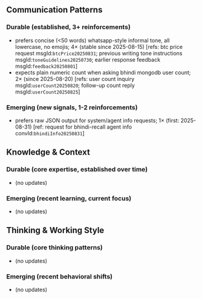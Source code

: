 ## Communication Patterns
### Durable (established, 3+ reinforcements)
- prefers concise (<50 words) whatsapp-style informal tone, all lowercase, no emojis; 4× (stable since 2025-08-15) [refs: btc price request msgId:`btcPrice20250831`; previous writing tone instructions msgId:`toneGuidelines20250730`; earlier response feedback msgId:`feedback20250801`]
- expects plain numeric count when asking bhindi mongodb user count; 2× (since 2025-08-20) [refs: user count inquiry msgId:`userCount20250820`; follow-up count reply msgId:`userCount20250825`]

### Emerging (new signals, 1-2 reinforcements)
- prefers raw JSON output for system/agent info requests; 1× (first: 2025-08-31) [ref: request for bhindi-recall agent info convId:`bhindiInfo20250831`]

## Knowledge & Context
### Durable (core expertise, established over time)
- (no updates)

### Emerging (recent learning, current focus)
- (no updates)

## Thinking & Working Style
### Durable (core thinking patterns)
- (no updates)

### Emerging (recent behavioral shifts)
- (no updates)